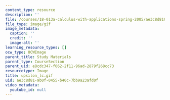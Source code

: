 ```yaml
---
content_type: resource
description: ''
file: /courses/18-013a-calculus-with-applications-spring-2005/ae3c8d819b0f0455b40c7bb9a23afd0f_upsilon_lc.gif
file_type: image/gif
image_metadata:
  caption: ''
  credit: ''
  image-alt: ''
learning_resource_types: []
ocw_type: OCWImage
parent_title: Study Materials
parent_type: CourseSection
parent_uid: e8cdc347-f062-2f11-96ad-2879f268cc73
resourcetype: Image
title: upsilon_lc.gif
uid: ae3c8d81-9b0f-0455-b40c-7bb9a23afd0f
video_metadata:
  youtube_id: null
---
```

